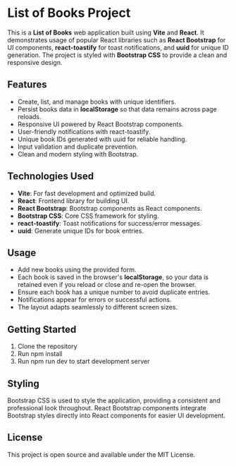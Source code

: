 # List of Books Project
This is a **List of Books** web application built using **Vite** and **React**. It demonstrates usage of popular React libraries such as **React Bootstrap** for UI components, **react-toastify** for toast notifications, and **uuid** for unique ID generation. The project is styled with **Bootstrap CSS** to provide a clean and responsive design.

## Features
- Create, list, and manage books with unique identifiers.
- Persist books data in **localStorage** so that data remains across page reloads.
- Responsive UI powered by React Bootstrap components.
- User-friendly notifications with react-toastify.
- Unique book IDs generated with uuid for reliable handling.
- Input validation and duplicate prevention.
- Clean and modern styling with Bootstrap.

## Technologies Used
- **Vite**: For fast development and optimized build.
- **React**: Frontend library for building UI.
- **React Bootstrap**: Bootstrap components as React components.
- **Bootstrap CSS**: Core CSS framework for styling.
- **react-toastify**: Toast notifications for success/error messages.
- **uuid**: Generate unique IDs for book entries.



## Usage
- Add new books using the provided form.
- Each book is saved in the browser's **localStorage**, so your data is retained even if you reload or close and re-open the browser.
- Ensure each book has a unique number to avoid duplicate entries.
- Notifications appear for errors or successful actions.
- The layout adapts seamlessly to different screen sizes.

## Getting Started
1. Clone the repository
2. Run npm install
3. Run npm run dev to start development server

## Styling
Bootstrap CSS is used to style the application, providing a consistent and professional look throughout. React Bootstrap components integrate Bootstrap styles directly into React components for easier UI development.


## License
This project is open source and available under the MIT License.